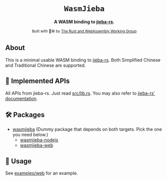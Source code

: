 <div style="text-align: center">

  <h1><code>WasmJieba</code></h1>

<strong>A WASM binding to <a href="https://github.com/messense/jieba-rs">jieba-rs</a>.</strong>

<sub>Built with 🦀🕸 by <a href="https://rustwasm.github.io/">The Rust and WebAssembly Working Group</a></sub>
</div>

## About

This is a minimal usable WASM binding to [jieba-rs].
Both Simplified Chinese and Traditional Chinese are supported.

[jieba-rs]: https://github.com/messense/jieba-rs

[js-jieba]: https://www.npmjs.com/package/js-jieba

## 🎁 Implemented APIs

All APIs from jieba-rs.
Just read [src/lib.rs].
You may also refer to [jieba-rs' documentation].

[src/lib.rs]: https://github.com/ZnqbuZ/WasmJieba/blob/master/src/lib.rs
[jieba-rs' documentation]: https://docs.rs/crate/jieba-rs/latest

## 🛠 Packages

* [wasmjieba] (Dummy package that depends on both targets. Pick the one you need below.)
    * [wasmjieba-nodejs]
    * [wasmjieba-web]

[wasmjieba]: https://www.npmjs.com/package/wasmjieba

[wasmjieba-nodejs]: https://www.npmjs.com/package/wasmjieba-nodejs

[wasmjieba-web]: https://www.npmjs.com/package/wasmjieba-web

## 🚴 Usage

See [examples/web] for an example.

[examples/web]: https://github.com/ZnqbuZ/WasmJieba/tree/master/examples/web